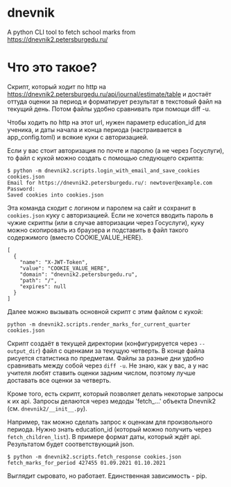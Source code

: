 # dnevnik
A python CLI tool to fetch school marks from https://dnevnik2.petersburgedu.ru/


# Что это такое?

Скрипт, который ходит по http на https://dnevnik2.petersburgedu.ru/api/journal/estimate/table и достаёт оттуда оценки за период
и форматирует результат в текстовый файл на текущий день. Потом файлы удобно сравнивать при помощи diff -u.

Чтобы ходить по http на этот url, нужен параметр education_id для ученика, и даты начала и конца периода (настраивается в app_config.toml) и всякие куки с авторизацией.

Если у вас стоит авторизация по почте и паролю (а не через Госуслуги), то файл с кукой можно создать с помощью следующего скрипта:

```
$ python -m dnevnik2.scripts.login_with_email_and_save_cookies cookies.json
Email for https://dnevnik2.petersburgedu.ru/: newtover@example.com
Password:
Saved cookies into cookies.json
```
Эта команда сходит с логином и паролем на сайт и сохранит в `cookies.json` куку с авторизацией. Если не хочется вводить 
пароль в чужие скрипты (или в случае авторизации через Госуслуги), куку можно скопировать из браузера и подставить 
в файл такого содержимого (вместо COOKIE_VALUE_HERE).

```
[
  {
    "name": "X-JWT-Token",
    "value": "COOKIE_VALUE_HERE",
    "domain": "dnevnik2.petersburgedu.ru",
    "path": "/",
    "expires": null
  }
]
```

Далее можно вызывать основной скрипт с этим файлом с кукой:

```
python -m dnevnik2.scripts.render_marks_for_current_quarter cookies.json
```

Скрипт создаёт в текущей директории (конфигурируется через `--output_dir`) файл с оценками за текущую четверть.
В конце файла рисуется статистика по предметам. Файлы за разные дни удобно сравнивать между собой через `diff -u`.
Не знаю, как у вас, а у нас учителя любят ставить оценки задним числом, поэтому лучше доставать все оценки за четверть.

Кроме того, есть скрипт, который позволяет делать некоторые запросы к их api. Запросы делаются 
через медоды 'fetch_...' объекта Dnevnik2 (см. `dnevnik2/__init__.py`).

Например, так можно сделать запрос к оценкам для произвольного периода. Нужно знать education_id (который можно 
получить через `fetch_children_list`). В примере формат даты, который ждёт api. Результатом будет соответствующий json.

```
$ python -m dnevnik2.scripts.fetch_response cookies.json fetch_marks_for_period 427455 01.09.2021 01.10.2021
```

Выглядит сыровато, но работает. Единственная зависимость - pip.
